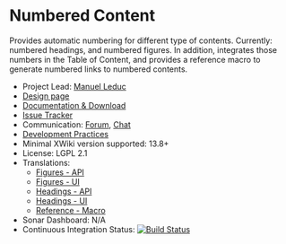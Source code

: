# Numbered Content

Provides automatic numbering for different type of contents. Currently: numbered headings, and numbered figures. 
In addition, integrates those numbers in the Table of Content, and provides a reference macro to generate numbered links
to numbered contents.

* Project Lead: [Manuel Leduc](https://www.xwiki.org/xwiki/bin/view/XWiki/mleduc) 
* [Design page](https://design.xwiki.org/xwiki/bin/view/Proposal/ContentNumbering)
* [Documentation & Download](https://extensions.xwiki.org/xwiki/bin/view/Extension/Numbered%20Content/)
* [Issue Tracker](http://jira.xwiki.org/browse/NCAPP)
* Communication: [Forum](https://forum.xwiki.org/), [Chat](https://dev.xwiki.org/xwiki/bin/view/Community/Chat)
* [Development Practices](http://dev.xwiki.org/) 
* Minimal XWiki version supported: 13.8+
* License: LGPL 2.1
* Translations:
  * [Figures - API](https://l10n.xwiki.org/projects/xwiki-contrib/application-numbered-content-figures-api/)
  * [Figures - UI](https://l10n.xwiki.org/projects/xwiki-contrib/application-numbered-content-figures-ui/)
  * [Headings - API](https://l10n.xwiki.org/projects/xwiki-contrib/application-numbered-content-headings-api/)
  * [Headings - UI](https://l10n.xwiki.org/projects/xwiki-contrib/application-numbered-content-headings-ui/)
  * [Reference - Macro](https://l10n.xwiki.org/projects/xwiki-contrib/application-numbered-content-reference-macro/)
* Sonar Dashboard: N/A 
* Continuous Integration Status: [![Build Status](https://ci.xwiki.org/buildStatus/icon?job=XWiki+Contrib%2Fapplication-numbered-content%2Fmaster)](https://ci.xwiki.org/job/XWiki%20Contrib/job/application-numbered-content/job/master/)